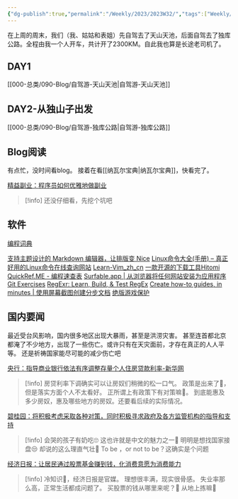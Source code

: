 ```yaml
---
{"dg-publish":true,"permalink":"/Weekly/2023/2023W32/","tags":["Weekly/2023/W32","独库公路","天山","天池","背单词","副业","bilibili","Linux"],"noteIcon":""}
---
```



在上周的周末，我们（我、姑姑和表姐）先自驾去了天山天池，后面自驾去了独库公路。全程由我一个人开车，共计开了2300KM。自此我也算是长途老司机了。

## DAY1
[[000-总类/090-Blog/自驾游-天山天池\|自驾游-天山天池]]
## DAY2-从独山子出发
[[000-总类/090-Blog/自驾游-独库公路\|自驾游-独库公路]]

## Blog阅读
有点忙，没时间看blog。
接着在看[[纳瓦尔宝典\|纳瓦尔宝典]]，快看完了。


[精益副业：程序员如何优雅地做副业](https://github.com/easychen/lean-side-bussiness)
>[!info]
>还没仔细看，先挖个坑吧

## 软件
[编程词典](http://dict.code-nav.cn/)

[ 支持主题设计的 Markdown 编辑器，让排版变 Nice](https://github.com/mdnice/markdown-nice)
[Linux命令大全(手册) – 真正好用的Linux命令在线查询网站](https://www.linuxcool.com/)
[Learn-Vim_zh_cn](https://github.com/wsdjeg/Learn-Vim_zh_cn)
[一款开源的下载工具Hitomi](https://github.com/KurtBestor/Hitomi-Downloader)
[QuickRef.ME - 编程速查表](https://quickref.me/)
[Surfable.app | 从浏览器将任何网站安装为应用程序](https://surfable.app/)
[Git Exercises](https://gitexercises.fracz.com/)
[RegExr: Learn, Build, & Test RegEx](https://regexr.com/)
[Create how-to guides, in minutes | 使用屏幕截图创建分步文档](https://www.tango.us/)
[绝版游戏保护](https://github.com/skywind3000/preserve-cd)





## 国内要闻

最近受台风影响，国内很多地区出现大暴雨，甚至是洪涝灾害。
甚至连首都北京都淹了不少地方，出现了一些伤亡。或许只有在天灾面前，才存在真正的人人平等。
还是祈祷国家能尽可能的减少伤亡吧

[央行：指导商业银行依法有序调整存量个人住房贷款利率-新华网](http://www.news.cn/fortune/2023-08/01/c_1129781349.htm)
>[!info]
>房贷利率下调确实可以让房奴们稍微的松一口气。
>政策是出来了📢，但是落实方面个人不太看好。
>正所谓上有政策下有对策嘛🙈。
>到底能惠及多少房奴，惠及哪些地方的房奴。还要看后续的实际情况。

[碧桂园：将积极考虑采取各种对策，同时积极寻求政府及各方监管机构的指导和支持](https://www.guancha.cn/politics/2023_07_31_703201.shtml)
>[!info]
>会哭的孩子有奶吃🙄
>这也许就是中文的魅力之一👀
>明明是想找国家接盘😒
>却说的这么理直气壮🤪
>To be ，or not to be？这确实是个问题


[经济日报：让居民通过股票基金赚到钱，化消费意愿为消费能力](https://www.guancha.cn/economy/2023_08_03_703735.shtml)
>[!info]
>冷知识🥶，经济日报是官媒。
>理想很丰满，现实很骨感。
>失业率那么高，正常生活都成问题了。
>买股票的钱从哪里来呢？🤔
>从地上拣嘛🤪
